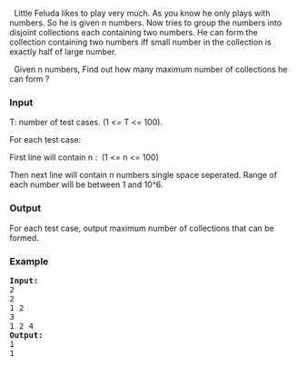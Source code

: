 <p>&nbsp; Little Feluda likes to play very much. As you know he only plays with numbers. So he is given n numbers. Now tries to group the numbers into disjoint collections each containing two numbers. He can form the collection containing two numbers iff small number in the collection is exactly half of large number.</p>
<p>&nbsp; Given n numbers, Find out how many maximum number of collections he can form ?</p>
<h3>Input</h3>
<p>T: number of test cases. (1 &lt;= T &lt;= 100).</p>
<p>For each test case:</p>
<p>First line will contain n :&nbsp; (1 &lt;= n &lt;= 100)</p>
<p>Then next line will contain n numbers single space seperated. Range of each number will be between 1 and 10^6.</p>
<h3>Output</h3>
<p>For each test case, output maximum number of collections that can be formed.</p>
<h3>Example</h3>
<pre><strong>Input:</strong>
2<br>2<br>1 2<br>3 <br>1 2 4<br><strong>Output:</strong><br>1<br>1</pre>